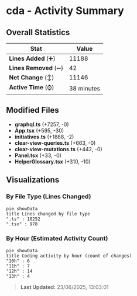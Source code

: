 # cda - Activity Summary 

## Overall Statistics

| Stat                   | Value                                                             |
| ---------------------- | ----------------------------------------------------------------- |
| **Lines Added** (➕)   | 11188                                          |
| **Lines Removed** (➖) | 42                                        |
| **Net Change** (↕)    | 11146                |
| **Active Time** (⌚)   | 38 minutes |


## Modified Files
- **graphql.ts** (+7257, -0)
- **App.tsx** (+595, -30)
- **initiatives.ts** (+1888, -2)
- **clear-view-queries.ts** (+663, -0)
- **clear-view-mutations.ts** (+442, -0)
- **Panel.tsx** (+33, -0)
- **HelperGlossary.tsx** (+310, -10)

## Visualizations

### By File Type (Lines Changed)

```mermaid
pie showData
title Lines changed by file type
".ts" : 10252
".tsx" : 978
```

### By Hour (Estimated Activity Count)

```mermaid
pie showData
title Coding activity by hour (count of changes)
"10h" : 6
"11h" : 7
"12h" : 14
"13h" : 4
```


> **Last Updated:** 23/06/2025, 13:03:01